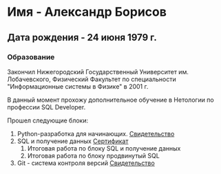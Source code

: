 # Имя - Александр Борисов
## Дата рождения - 24 июня 1979 г.

### Образование

Закончил Нижегородский Государственный Университет им. Лобачевского, Физический Факультет по специальности "Информационные системы в Физике" в 2001 г.

В данный момент прохожу дополнительное обучение в Нетологии по профессии SQL Developer.

Прошел следующие блоки:
1.  Python-разработка для
начинающих. [Свидетельство](https://github.com/sanych79/mysertificate/blob/main/certificate_python.pdf)
2. SQL и получение данных [Сертификат](https://github.com/sanych79/mysertificate/blob/main/certificate_sql.pdf)
   1. Итоговая работа по блоку SQL и получение данных
   2. Итоговая работа по блоку продвинутый SQL
3. Git - система контроля версий [Свидетельство](https://github.com/sanych79/mysertificate/blob/main/certificate_git.pdf)